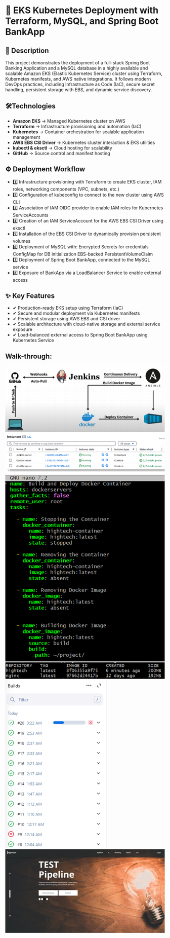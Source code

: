 # 🚀 EKS Kubernetes Deployment with Terraform, MySQL, and Spring Boot BankApp
##  📌 Description
This project demonstrates the deployment of a full-stack Spring Boot Banking Application and a MySQL database in a highly available and scalable Amazon EKS (Elastic Kubernetes Service) cluster using Terraform, Kubernetes manifests, and AWS native integrations. It follows modern DevOps practices, including Infrastructure as Code (IaC), secure secret handling, persistent storage with EBS, and dynamic service discovery.

## 🛠Technologies
- **Amazon EKS** → Managed Kubernetes cluster on AWS
- **Terraform** → Infrastructure provisioning and automation (IaC)
- **Kubernetes** → Container orchestration for scalable application management
- **AWS EBS CSI Driver** → Kubernetes cluster interaction & EKS utilities
- **kubectl & eksctl** → Cloud hosting for scalability
- **GitHub** → Source control and manifest hosting
  
## ⚙ Deployment Workflow
- 1️⃣ Infrastructure provisioning with Terraform to create EKS cluster, IAM roles, networking components (VPC, subnets, etc.)
- 2️⃣ Configuration of kubeconfig to connect to the new cluster using AWS CLI
- 3️⃣ Association of IAM OIDC provider to enable IAM roles for Kubernetes ServiceAccounts
- 4️⃣ Creation of an IAM ServiceAccount for the AWS EBS CSI Driver using eksctl
- 5️⃣ Installation of the EBS CSI Driver to dynamically provision persistent volumes
- 6️⃣ Deployment of MySQL with:
    Encrypted Secrets for credentials
    ConfigMap for DB initialization
    EBS-backed PersistentVolumeClaim
- 7️⃣ Deployment of Spring Boot BankApp, connected to the MySQL service
- 8️⃣ Exposure of BankApp via a LoadBalancer Service to enable external access
  
  
     
## ✨ Key Features
- ✔  Production-ready EKS setup using Terraform (IaC)
- ✔  Secure and modular deployment via Kubernetes manifests
- ✔  Persistent storage using AWS EBS and CSI driver
- ✔ Scalable architecture with cloud-native storage and external service exposure
- ✔ Load-balanced external access to Spring Boot BankApp using Kubernetes Service
  
## Walk-through:

 ![First try](https://github.com/Vlad774/website-for-pipeline/blob/main/screens/diagramm.png) 
 ![First try](https://github.com/Vlad774/website-for-pipeline/blob/main/screens/ec2-servers.png) 
 ![First try](https://github.com/Vlad774/website-for-pipeline/blob/main/screens/ansible_screen.png)
 ![First try](https://github.com/Vlad774/website-for-pipeline/blob/main/screens/docker_images.png)
 ![First try](https://github.com/Vlad774/website-for-pipeline/blob/main/screens/builds.png)
 ![First try](https://github.com/Vlad774/website-for-pipeline/blob/main/screens/pipeline%20is%20running.png)
